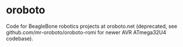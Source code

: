 oroboto
=======

Code for BeagleBone robotics projects at oroboto.net (deprecated, see github.com/mr-oroboto/oroboto-romi for newer AVR ATmega32U4 codebase).
